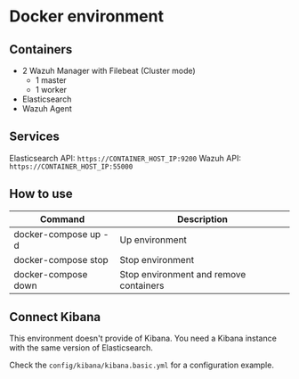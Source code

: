 # Docker environment

## Containers
- 2 Wazuh Manager with Filebeat (Cluster mode)
  - 1 master
  - 1 worker
- Elasticsearch
- Wazuh Agent

## Services

Elasticsearch API: `https://CONTAINER_HOST_IP:9200`
Wazuh API: `https://CONTAINER_HOST_IP:55000`

## How to use
| Command              | Description                            |
| -------------------- | -------------------------------------- |
| docker-compose up -d | Up environment                         |
| docker-compose stop  | Stop environment                       |
| docker-compose down  | Stop environment and remove containers |

## Connect Kibana

This environment doesn't provide of Kibana. You need a Kibana instance with the same version of Elasticsearch.

Check the `config/kibana/kibana.basic.yml` for a configuration example.